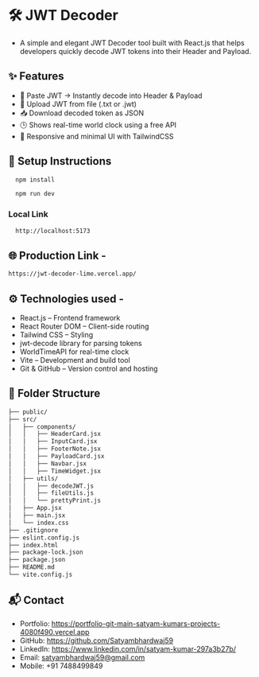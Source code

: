 # 🛠️ JWT Decoder

- A simple and elegant JWT Decoder tool built with React.js that helps developers quickly decode JWT tokens into their Header and Payload.

## ✨ Features

- 🔑 Paste JWT → Instantly decode into Header & Payload
- 📂 Upload JWT from file (.txt or .jwt)
- 📥 Download decoded token as JSON
- 🕒 Shows real-time world clock using a free API
- 📱 Responsive and minimal UI with TailwindCSS

## 🚀 Setup Instructions
```txt
  npm install
```
```txt  
  npm run dev
```
 ### Local Link
```txt
  http://localhost:5173
 ``` 

 ## 🌐 Production Link - 

 ```txt
 https://jwt-decoder-lime.vercel.app/

 ```

## ⚙️ Technologies used -

 - React.js – Frontend framework
 - React Router DOM – Client-side routing
 - Tailwind CSS – Styling
 - jwt-decode library for parsing tokens
 - WorldTimeAPI for real-time clock
 - Vite – Development and build tool
 - Git & GitHub – Version control and hosting

## 📁 Folder Structure 

```txt
├── public/                 
├── src/
│   ├── components/          
│   │   ├── HeaderCard.jsx  
│   │   ├── InputCard.jsx  
│   │   ├── FooterNote.jsx  
│   │   ├── PayloadCard.jsx  
│   │   ├── Navbar.jsx  
│   │   ├── TimeWidget.jsx 
│   ├── utils/               
│   │   ├── decodeJWT.js  
│   │   ├── fileUtils.js
│   │   └── prettyPrint.js  
│   ├── App.jsx  
│   ├── main.jsx  
│   └── index.css  
├── .gitignore  
├── eslint.config.js  
├── index.html  
├── package-lock.json  
├── package.json  
├── README.md  
└── vite.config.js  
```

## 📬 Contact
 - Portfolio: https://portfolio-git-main-satyam-kumars-projects-4080f490.vercel.app
 - GitHub: https://github.com/Satyambhardwaj59
 - LinkedIn: https://www.linkedin.com/in/satyam-kumar-297a3b27b/
 - Email: satyambhardwaj59@gmail.com
 - Mobile: +91 7488499849